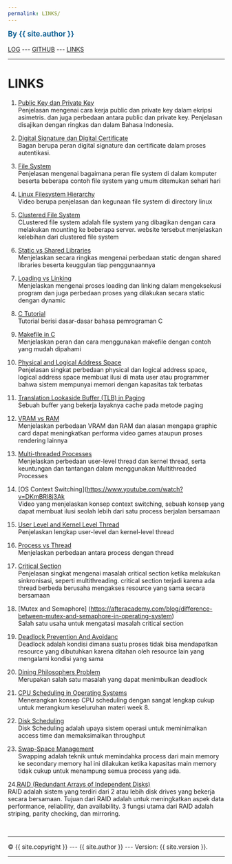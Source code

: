 ```yaml
---
permalink: LINKS/
---
```

<span style="color:rgb(16, 97, 148); font-weight:bold; font-size:larger;">By {{ site.author }}</span>
<br><br>
[LOG](TXT/mylog.txt) ---
[GITHUB](https://github.com/eruzetaien/os222/) ---
[LINKS](https://eruzetaien.github.io/os222/LINKS/) 
<br>
<hr>

# LINKS

1. [Public Key dan Private Key](https://pusatssl.com/public-key-private-key-enkripsi-asimetris-ssl-tls/)<br>
Penjelasan mengenai cara kerja public dan private key dalam ekripsi asimetris. dan juga 
perbedaan antara public dan private key. Penjelasan disajikan dengan ringkas dan dalam 
Bahasa Indonesia.

2. [Digital Signature dan Digital Certificate](https://www.aeteurope.com/wp-content/uploads/2017/06/digital-signature_certificate.png)<br>
Bagan berupa peran digital signature dan certificate dalam proses autentikasi.

3. [File System](https://www.howtogeek.com/196051/)<br>
Penjelasan mengenai bagaimana peran file system di dalam komputer beserta beberapa contoh file system yang umum ditemukan sehari hari

4. [Linux Filesystem Hierarchy](https://www.youtube.com/watch?v=HbgzrKJvDRw)<br>
Video berupa penjelasan dan kegunaan file system di directory linux

5. [Clustered File System](https://www.weka.io/learn/clustered-file-system/)<br> 
CLustered file system adalah file system yang dibagikan dengan cara melakukan mounting ke beberapa server. website tersebut menjelaskan kelebihan dari clustered file system
 
6. [Static vs Shared Libraries](https://www.youtube.com/watch?v=-vp9cFQCQCo)<br>
Menjelaskan secara ringkas mengenai perbedaan static dengan shared libraries beserta keuggulan tiap penggunaannya

7. [Loading vs Linking](https://www.geeksforgeeks.org/difference-between-loading-and-linking/)<br>
Menjelaskan mengenai proses loading dan linking dalam mengeksekusi program dan juga perbedaan proses yang dilakukan secara static dengan dynamic

8. [C Tutorial](https://www.w3schools.com/c/)<br>
Tutorial berisi dasar-dasar bahasa pemrograman C

9. [Makefile in C](https://www.includehelp.com/c-programming-questions/what-is-makefile.aspx)<br>
Menjelaskan peran dan cara menggunakan makefile dengan contoh yang mudah dipahami

10. [Physical and Logical Address Space](https://www.javatpoint.com/os-physical-and-logical-address-space)<br>
Penjelasan singkat perbedaan physical dan logical address space, logical address space membuat ilusi di mata user atau programmer bahwa sistem mempunyai memori dengan kapasitas tak terbatas
 
11. [Translation Lookaside Buffer (TLB) in Paging](https://www.geeksforgeeks.org/translation-lookaside-buffer-tlb-in-paging/)<br>
Sebuah buffer yang bekerja layaknya cache pada metode paging

12. [VRAM vs RAM](https://levvvel.com/vram-vs-ram/)<br>
Menjelaskan perbedaan VRAM dan RAM dan alasan mengapa graphic card dapat meningkatkan performa video games ataupun proses rendering lainnya

13. [Multi-threaded Processes](https://www.tutorialspoint.com/single-threaded-and-multi-threaded-processes)<br>
Menjelaskan perbedaan user-level thread dan kernel thread, serta keuntungan dan tantangan dalam menggunakan Multithreaded Processes

14. [OS Context Switching](https://www.youtube.com/watch?v=DKmBRl8j3Ak <br>
Video yang menjelaskan konsep context switching, sebuah konsep yang dapat membuat ilusi seolah lebih dari satu process berjalan bersamaan

15. [User Level and Kernel Level Thread](https://alldifferences.net/difference-between-user-level-and-kernel-level-thread/) <br>
Penjelaskan lengkap user-level dan kernel-level thread

16. [Process vs Thread](https://www.javatpoint.com/process-vs-thread#:~:text=Thread-,A%20process%20is%20an%20instance%20of%20a%20program%20that%20is,are%20interdependent%20and%20share%20memory.) <br>
Menjelaskan perbedaan antara process dengan thread

17. [Critical Section](https://www.geeksforgeeks.org/g-fact-70/) <br>
Penjelasan singkat mengenai masalah critical section ketika melakukan sinkronisasi, seperti multithreading. critical section terjadi karena ada thread berbeda berusaha mengakses resource yang sama secara bersamaan

18. [Mutex and Semaphore] (https://afteracademy.com/blog/difference-between-mutex-and-semaphore-in-operating-system) <br>
Salah satu usaha untuk mengatasi masalah critical section

19. [Deadlock Prevention And Avoidanc](https://www.geeksforgeeks.org/deadlock-prevention/) <br>
Deadlock adalah kondisi dimana suatu proses tidak bisa mendapatkan resource yang dibutuhkan karena ditahan oleh resource lain yang mengalami kondisi yang sama

20. [Dining Philosophers Problem](https://www.scaler.com/topics/operating-system/dining-philosophers-problem-in-os/) <br>
Merupakan salah satu masalah yang dapat menimbulkan deadlock

21. [CPU Scheduling in Operating Systems](https://www.geeksforgeeks.org/cpu-scheduling-in-operating-systems/) <br>
Menerangkan konsep CPU scheduling dengan sangat lengkap cukup untuk merangkum keseluruhan materi week 8.

22. [Disk Scheduling](https://www.javatpoint.com/os-disk-scheduling) <br>
Disk Scheduling adalah upaya sistem operasi untuk meminimalkan access time dan memaksimalkan throughput

23. [Swap-Space Management](https://www.geeksforgeeks.org/swap-space-management-in-operating-system/) <br>
Swapping adalah teknik untuk memindahka process dari main memory ke secondary memory hal ini dilakukan ketika kapasitas main memory tidak cukup untuk menampung semua process yang ada.

24.[RAID (Redundant Arrays of Independent Disks)](https://www.javatpoint.com/what-is-raid#:~:text=A%20RAID%20system%20consists%20of,array%20are%20called%20array%20members.) <br>
RAID adalah sistem yang terdiri dari 2 atau lebih disk drives yang bekerja secara bersamaan. Tujuan dari RAID adalah untuk meningkatkan aspek data performance, reliability, dan availability. 3 fungsi utama dari RAID adalah striping, parity checking, dan mirroring.

 

<br>
<hr>
&copy; {{ site.copyright }} --- {{ site.author }} --- Version: {{ site.version }}.
<hr>
<br>
